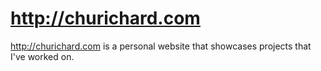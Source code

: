 http://churichard.com
============
http://churichard.com is a personal website that showcases projects that I've worked on.